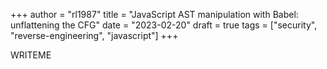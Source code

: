 +++
author = "rl1987"
title = "JavaScript AST manipulation with Babel: unflattening the CFG"
date = "2023-02-20"
draft = true
tags = ["security", "reverse-engineering", "javascript"]
+++

WRITEME
